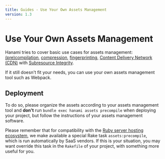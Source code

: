 ```yaml
---
title: Guides - Use Your Own Assets Management
version: 1.3
---
```


# Use Your Own Assets Management

Hanami tries to cover basic use cases for assets management: [(pre)compilation](guides/1.3/assets/overview/#compile-mode), [compression](guides/1.3/assets/compressors), [fingerprinting](guides/1.3/assets/overview/#fingerprint-mode), [Content Delivery Network (CDN)](guides/1.3/assets/content-delivery-network) with [Subresource Integrity](guides/1.3/assets/content-delivery-network/#subresource-integrity).

If it still doesn't fit your needs, you can use your own assets management tool such as Webpack.

## Deployment

To do so, please organize the assets according to your assets management tool and **don't** run `bundle exec hanami assets precompile` when deploying your project, but follow the instructions of your assets management software.

Please remember that for compatibility with the [Ruby server hosting ecosystem](guides/1.3/projects/rake/#ruby-server-hosting-ecosystem-compatibility), we make available a special Rake task `assets:precompile`, which is run automatically by SaaS vendors.
If this is your situation, you may want override this task in the `Rakefile` of your project, with something more useful for you.
